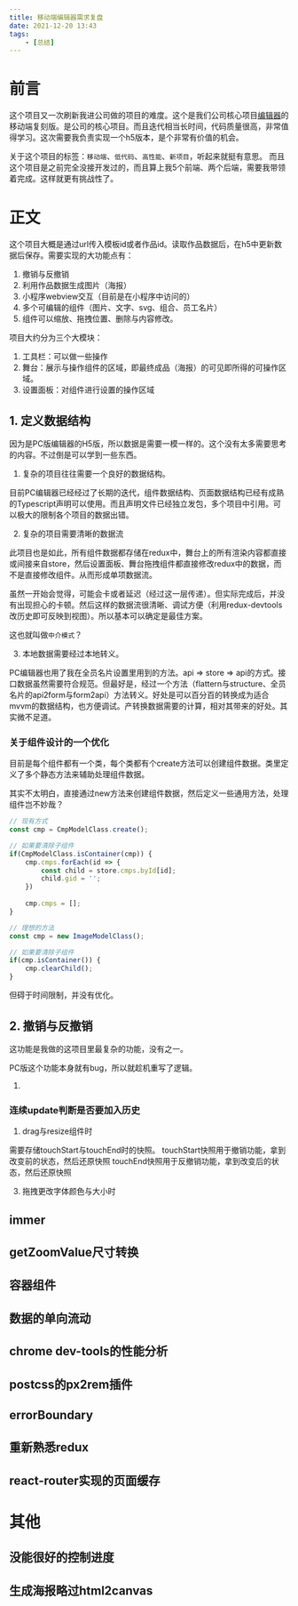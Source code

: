 ```yaml
---
title: 移动端编辑器需求复盘
date: 2021-12-20 13:43
tags: 
    - [总结]
---
```


# 前言

这个项目又一次刷新我进公司做的项目的难度。这个是我们公司核心项目[编辑器](https://editor.test.rabbitpre.com/?contentType=poster&width=1080&height=1920)的移动端复刻版。是公司的核心项目。而且迭代相当长时间，代码质量很高，非常值得学习。这次需要我负责实现一个h5版本，是个非常有价值的机会。

关于这个项目的标签：`移动端`、`低代码`、`高性能`、`新项目`，听起来就挺有意思。 而且这个项目是之前完全没接开发过的，而且算上我5个前端、两个后端，需要我带领着完成。这样就更有挑战性了。

# 正文

这个项目大概是通过url传入模板id或者作品id。读取作品数据后，在h5中更新数据后保存。需要实现的大功能点有：

1. 撤销与反撤销
2. 利用作品数据生成图片（海报）
3. 小程序webview交互（目前是在小程序中访问的）
4. 多个可编辑的组件（图片、文字、svg、组合、员工名片）
5. 组件可以缩放、拖拽位置、删除与内容修改。

项目大约分为三个大模块：

1. 工具栏：可以做一些操作
2. 舞台：展示与操作组件的区域，即最终成品（海报）的可见即所得的可操作区域。
3. 设置面板：对组件进行设置的操作区域

## 1. 定义数据结构

因为是PC版编辑器的H5版，所以数据是需要一模一样的。这个没有太多需要思考的内容。不过倒是可以学到一些东西。

1. 复杂的项目往往需要一个良好的数据结构。

目前PC编辑器已经经过了长期的迭代，组件数据结构、页面数据结构已经有成熟的Typescript声明可以使用。而且声明文件已经独立发包，多个项目中引用。可以极大的限制各个项目的数据出错。

2. 复杂的项目需要清晰的数据流

此项目也是如此，所有组件数据都存储在redux中，舞台上的所有渲染内容都直接或间接来自store，然后设置面板、舞台拖拽组件都直接修改redux中的数据，而不是直接修改组件。从而形成单项数据流。

虽然一开始会觉得，可能会卡或者延迟（经过这一层传递）。但实际完成后，并没有出现担心的卡顿。然后这样的数据流很清晰、调试方便（利用redux-devtools改历史即可反映到视图）。所以基本可以确定是最佳方案。

这也就叫做`中介模式`？

3. 本地数据需要经过本地转义。

PC编辑器也用了我在全员名片设置里用到的方法。api => store => api的方式。接口数据虽然需要符合规范。但最好是，经过一个方法（flattern与structure、全员名片的api2form与form2api）方法转义。好处是可以百分百的转换成为适合mvvm的数据结构，也方便调试。产转换数据需要的计算，相对其带来的好处。其实微不足道。

### 关于组件设计的一个优化

目前是每个组件都有一个类，每个类都有个create方法可以创建组件数据。类里定义了多个静态方法来辅助处理组件数据。

其实不太明白，直接通过new方法来创建组件数据，然后定义一些通用方法，处理组件岂不妙哉？

```javascript
// 现有方式
const cmp = CmpModelClass.create();

// 如果要清除子组件
if(CmpModelClass.isContainer(cmp)) {
	cmp.cmps.forEach(id => {
		const child = store.cmps.byId[id];
		child.gid = '';
	})
	
	cmp.cmps = [];
}

```


```javascript
// 理想的方法
const cmp = new ImageModelClass();

// 如果要清除子组件
if(cmp.isContainer()) {
	cmp.clearChild();
}
```

但碍于时间限制，并没有优化。

## 2. 撤销与反撤销

这功能是我做的这项目里最复杂的功能，没有之一。

PC版这个功能本身就有bug，所以就趁机重写了逻辑。

1. 

### 连续update判断是否要加入历史

1. drag与resize组件时

需要存储touchStart与touchEnd时的快照。
touchStart快照用于撤销功能，拿到改变前的状态，然后还原快照
touchEnd快照用于反撤销功能，拿到改变后的状态，然后还原快照

3. 拖拽更改字体颜色与大小时

## immer

## getZoomValue尺寸转换

## 容器组件

## 数据的单向流动

## chrome dev-tools的性能分析

## postcss的px2rem插件

## errorBoundary

## 重新熟悉redux

## react-router实现的页面缓存

# 其他

## 没能很好的控制进度

## 生成海报略过html2canvas




